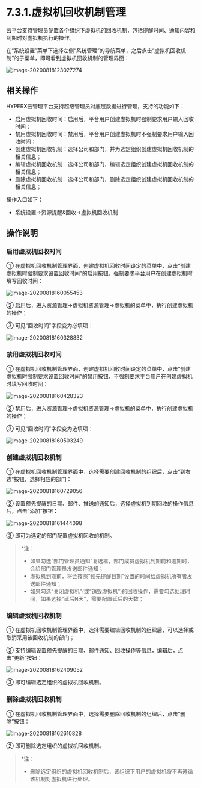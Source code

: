 # 7.3.1.虚拟机回收机制管理

云平台支持管理员配置各个组织下虚拟机的回收机制，包括提醒时间、通知内容和到期时对虚拟机执行的操作。

在“系统设置”菜单下选择左侧“系统管理”的导航菜单，之后点击“虚拟机回收机制”的子菜单，即可看到虚拟机回收机制的管理界面：

![image-20200818123027274](vm_recycle.assets/image-20200818123027274.png)

## 相关操作

HYPERX云管理平台支持超级管理员对底层数据进行管理，支持的功能如下：

- 启用虚拟机回收时间：启用后，平台用户创建虚拟机时强制要求用户输入回收时间；
- 禁用虚拟机回收时间：禁用后，平台用户创建虚拟机时不强制要求用户输入回收时间；
- 创建虚拟机回收机制：选择公司和部门，并为选定组织创建虚拟机回收机制的相关信息；
- 编辑虚拟机回收机制：选择公司和部门，编辑选定组织创建虚拟机回收机制的相关信息；
- 删除虚拟机回收机制：选择公司和部门，删除选定组织创建虚拟机回收机制的相关信息；

操作入口如下：

- 系统设置→资源提醒&回收→虚拟机回收机制

## 操作说明

### 启用虚拟机回收时间

① 在虚拟机回收机制管理界面，创建虚拟机回收时间设定的菜单中，点击“创建虚拟机时强制要求设置回收时间”的启用按钮，强制要求平台用户在创建虚拟机时填写回收时间：

![image-20200818160055453](vm_recycle.assets/image-20200818160055453.png)

② 启用后，进入资源管理→虚拟机资源管理→虚拟机的菜单中，执行创建虚拟机的操作；

③ 可见“回收时间”字段变为必填项：

![image-20200818160328832](vm_recycle.assets/image-20200818160328832.png)

### 禁用虚拟机回收时间

① 在虚拟机回收机制管理界面，创建虚拟机回收时间设定的菜单中，点击“创建虚拟机时强制要求设置回收时间”的禁用按钮，不强制要求平台用户在创建虚拟机时填写回收时间：

![image-20200818160428323](vm_recycle.assets/image-20200818160428323.png)

② 禁用后，进入资源管理→虚拟机资源管理→虚拟机的菜单中，执行创建虚拟机的操作；

③ 可见“回收时间”字段变为选填项：

![image-20200818160503249](vm_recycle.assets/image-20200818160503249.png)

### 创建虚拟机回收机制

① 在虚拟机回收机制管理界面中，选择需要创建回收机制的组织后，点击“到右边”按钮，选择相应的部门：

![image-20200818160729056](vm_recycle.assets/image-20200818160729056.png)

② 设置预先提醒的日期、邮件、推送的通知后，选择虚拟机到期回收的操作信息后，点击“添加”按钮：

![image-20200818161444098](vm_recycle.assets/image-20200818161444098.png)

③ 即可为选定的部门配置虚拟机回收的机制。

> *注：
>
> - 如果勾选“部门管理员通知”复选框，部门成员虚拟机到期前和逾期时，会给部门管理员发送邮件通知；
> - 虚拟机到期前，将会按照“预先提醒日期”设置的时间给虚拟机所有者发送邮件通知；
> - 如果勾选“关闭虚拟机”(或“销毁虚拟机”)的回收操作，需要勾选处理时间，如果选择“延后N天”，需要配置延后的天数；

### 编辑虚拟机回收机制

① 在虚拟机回收机制管理界面中，选择需要编辑回收机制的组织后，可以选择或取消采用该回收机制的部门；

② 支持编辑设置预先提醒的日期、邮件通知、回收操作等信息，编辑后，点击“更新”按钮：

![image-20200818162409052](vm_recycle.assets/image-20200818162409052.png)

③ 即可编辑选定组织的虚拟机回收机制。

### 删除虚拟机回收机制

① 在虚拟机回收机制管理界面中，选择需要删除回收机制的组织后，点击“删除”按钮：

![image-20200818162610828](vm_recycle.assets/image-20200818162610828.png)

② 即可删除选定组织的虚拟机回收机制。

> *注：
>
> - 删除选定组织的虚拟机回收机制后，该组织下用户的虚拟机将不再遵循该机制对虚拟机进行处理。